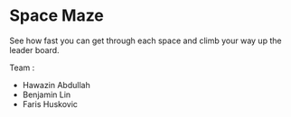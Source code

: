 # Space Maze

See how fast you can get through each space and climb your way up the leader board.

Team :

- Hawazin Abdullah
- Benjamin Lin
- Faris Huskovic
